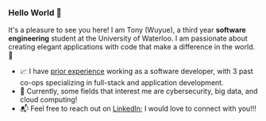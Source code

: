 ### Hello World :wave:
It's a pleasure to see you here! I am Tony (Wuyue), a third year **software engineering** student at the University of Waterloo. I am passionate about 
creating elegant applications with code that make a difference in the world. :city_sunset:

* :chart_with_upwards_trend: I have [prior experience](https://github.com/TonyxSun/TonyxSun/blob/master/Tony_Sun_ResumeV2_4C_ext.pdf) working as a software developer, with 3 past co-ops specializing in full-stack and application development. 
* :space_invader: Currently, some fields that interest me are cybersecurity, big data, and cloud computing!
* :mailbox_with_mail: Feel free to reach out on [LinkedIn](https://www.linkedin.com/in/tonywsun/); I would love to connect with you!!!
<!---
TonyxSun/TonyxSun is a ✨ special ✨ repository because its `README.md` (this file) appears on your GitHub profile.
You can click the Preview link to take a look at your changes.
--->
